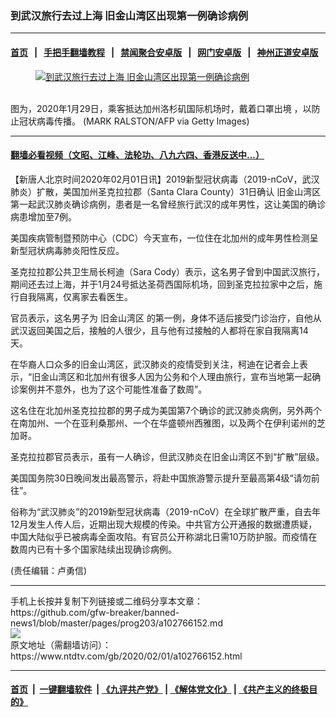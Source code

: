 ### 到武汉旅行去过上海 旧金山湾区出现第一例确诊病例
------------------------

#### [首页](https://github.com/gfw-breaker/banned-news1/blob/master/README.md) &nbsp;&nbsp;|&nbsp;&nbsp; [手把手翻墙教程](https://github.com/gfw-breaker/guides/wiki) &nbsp;&nbsp;|&nbsp;&nbsp; [禁闻聚合安卓版](https://github.com/gfw-breaker/bn-android) &nbsp;&nbsp;|&nbsp;&nbsp; [网门安卓版](https://github.com/oGate2/oGate) &nbsp;&nbsp;|&nbsp;&nbsp; [神州正道安卓版](https://github.com/SzzdOgate/update) 



<div><div class="featured_image">
 <a href="https://i.ntdtv.com/assets/uploads/2020/02/GettyImages-1197378592.jpg" target="_blank">
  <figure>
   <img alt="到武汉旅行去过上海 旧金山湾区出现第一例确诊病例" src="https://i.ntdtv.com/assets/uploads/2020/02/GettyImages-1197378592-800x450.jpg"/>
  </figure><br/>
 </a>
 <span class="caption">
  图为，2020年1月29日，乘客抵达加州洛杉矶国际机场时，戴着口罩出境
，以防止冠状病毒传播。
(MARK RALSTON/AFP via Getty Images)
 </span>
</div>
</div><hr/>

#### [翻墙必看视频（文昭、江峰、法轮功、八九六四、香港反送中...）](http://167.172.214.107/home.html)

<div><div class="post_content" itemprop="articleBody">
 <p>
  【新唐人北京时间2020年02月01日讯】2019新型冠状病毒（2019-nCoV，武汉肺炎）扩散，美国加州圣克拉拉郡（Santa Clara County）31日确认
  <ok href="https://www.ntdtv.com/gb/旧金山湾区.htm">
   旧金山湾区
  </ok>
  第一起武汉肺炎确诊病例，患者是一名曾经旅行武汉的成年男性，这让美国的确诊病患增加至7例。
 </p>
 <p>
  美国疾病管制暨预防中心（CDC）今天宣布，一位住在北加州的成年男性检测呈新型冠状病毒肺炎阳性反应。
 </p>
 <p>
  圣克拉拉郡公共卫生局长柯迪（Sara Cody）表示，这名男子曾到中国武汉旅行，期间还去过上海，并于1月24号抵达圣荷西国际机场，回到圣克拉拉家中之后，施行自我隔离，仅离家去看医生。
 </p>
 <p>
  官员表示，这名男子为
  <ok href="https://www.ntdtv.com/gb/旧金山湾区.htm">
   旧金山湾区
  </ok>
  的第一例，身体不适后接受门诊治疗，自他从武汉返回美国之后，接触的人很少，且与他有过接触的人都将在家自我隔离14天。
 </p>
 <p>
  在华裔人口众多的旧金山湾区，武汉肺炎的疫情受到关注，柯迪在记者会上表示，“旧金山湾区和北加州有很多人因为公务和个人理由旅行，宣布当地第一起确诊案例并不意外，也为了这个可能性准备了数周”。
 </p>
 <p>
  这名住在北加州圣克拉拉郡的男子成为美国第7个确诊的武汉肺炎病例，另外两个在南加州、一个在亚利桑那州、一个在华盛顿州西雅图，以及两个在伊利诺州的芝加哥。
 </p>
 <p>
  圣克拉拉郡官员表示，虽有一人确诊，但武汉肺炎在旧金山湾区不到“扩散”层级。
 </p>
 <p>
  美国国务院30日晚间发出最高警示，将赴中国旅游警示提升至最高第4级“请勿前往”。
 </p>
 <p>
  俗称为“武汉肺炎”的2019新型冠状病毒（2019-nCoV）在全球扩散严重，自去年12月发生人传人后，近期出现大规模的传染。中共官方公开通报的数据遭质疑，中国大陆似乎已被病毒全面攻陷。有官员公开称湖北日需10万防护服。而疫情在数周内已有十多个国家陆续出现确诊病例。
 </p>
 <p>
  (责任编辑：卢勇信)
 </p>
 <div class="single_ad">
 </div>
</div>
</div>
<hr/>
手机上长按并复制下列链接或二维码分享本文章：<br/>
https://github.com/gfw-breaker/banned-news1/blob/master/pages/prog203/a102766152.md <br/>
<a href='https://github.com/gfw-breaker/banned-news1/blob/master/pages/prog203/a102766152.md'><img src='https://github.com/gfw-breaker/banned-news1/blob/master/pages/prog203/a102766152.md.png'/></a> <br/>
原文地址（需翻墙访问）：https://www.ntdtv.com/gb/2020/02/01/a102766152.html


------------------------
#### [首页](https://github.com/gfw-breaker/banned-news1/blob/master/README.md) &nbsp;|&nbsp; [一键翻墙软件](https://github.com/gfw-breaker/nogfw/blob/master/README.md) &nbsp;| [《九评共产党》](https://github.com/gfw-breaker/9ping.md/blob/master/README.md#九评之一评共产党是什么) | [《解体党文化》](https://github.com/gfw-breaker/jtdwh.md/blob/master/README.md) | [《共产主义的终极目的》](https://github.com/gfw-breaker/gczydzjmd.md/blob/master/README.md)


<img src='http://gfw-breaker.win/banned-news/pages/prog203/a102766152.md' width='0px' height='0px'/>